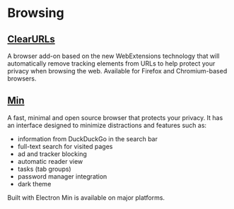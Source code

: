 # Browsing

## [ClearURLs](https://gitlab.com/KevinRoebert/ClearUrls)
A browser add-on based on the new WebExtensions technology that will automatically remove tracking elements from URLs to help protect your privacy when browsing the web. Available for Firefox and Chromium-based browsers.

## [Min](https://minbrowser.org/)
A fast, minimal and open source browser that protects your privacy. It has an interface designed to minimize distractions and features such as:

- information from DuckDuckGo in the search bar
- full-text search for visited pages
- ad and tracker blocking
- automatic reader view
- tasks (tab groups)
- password manager integration
- dark theme

Built with Electron Min is available on major platforms.
